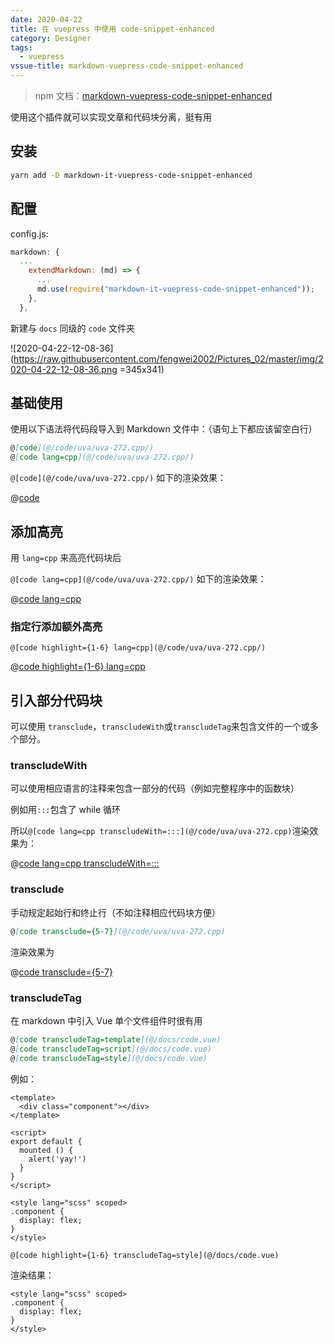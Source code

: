 ```yaml
---
date: 2020-04-22
title: 在 vuepress 中使用 code-snippet-enhanced
category: Designer
tags:
  - vuepress
vssue-title: markdown-vuepress-code-snippet-enhanced
---
```


>npm 文档：[markdown-vuepress-code-snippet-enhanced](https://www.npmjs.com/package/markdown-it-vuepress-code-snippet-enhanced)
<!-- more -->
使用这个插件就可以实现文章和代码块分离，挺有用
## 安装

```sh
yarn add -D markdown-it-vuepress-code-snippet-enhanced
```

## 配置

config.js:

```js
markdown: {
  ...
    extendMarkdown: (md) => {
      ...
      md.use(require("markdown-it-vuepress-code-snippet-enhanced"));
    },
  },
```
新建与 `docs` 同级的 `code` 文件夹

![2020-04-22-12-08-36](https://raw.githubusercontent.com/fengwei2002/Pictures_02/master/img/2020-04-22-12-08-36.png =345x341)

## 基础使用

使用以下语法将代码段导入到 Markdown 文件中：（语句上下都应该留空白行）

```markdown
@[code](@/code/uva/uva-272.cpp/)
@[code lang=cpp](@/code/uva/uva-272.cpp/)
```

`@[code](@/code/uva/uva-272.cpp/)` 如下的渲染效果：

@[code](@/code/uva/uva-272.cpp/)

## 添加高亮

用 `lang=cpp` 来高亮代码块后

`@[code lang=cpp](@/code/uva/uva-272.cpp/)` 如下的渲染效果：

@[code lang=cpp](@/code/uva/uva-272.cpp/)

### 指定行添加额外高亮

`@[code highlight={1-6} lang=cpp](@/code/uva/uva-272.cpp/)`

@[code highlight={1-6} lang=cpp](@/code/uva/uva-272.cpp/)

## 引入部分代码块

可以使用 `transclude`，`transcludeWith`或`transcludeTag`来包含文件的一个或多个部分。

### transcludeWith

可以使用相应语言的注释来包含一部分的代码（例如完整程序中的函数块）

例如用`:::`包含了 while 循环

所以`@[code lang=cpp transcludeWith=:::](@/code/uva/uva-272.cpp)`渲染效果为：

@[code lang=cpp transcludeWith=:::](@/code/uva/uva-272.cpp)

### transclude

手动规定起始行和终止行（不如注释相应代码块方便）

```markdown
@[code transclude={5-7}](@/code/uva/uva-272.cpp)
```

渲染效果为

@[code transclude={5-7}](@/code/uva/uva-272.cpp)

### transcludeTag

在 markdown 中引入 Vue 单个文件组件时很有用

```markdown
@[code transcludeTag=template](@/docs/code.vue)
@[code transcludeTag=script](@/docs/code.vue)
@[code transcludeTag=style](@/docs/code.vue)
```

例如：

```vue
<template>
  <div class="component"></div>
</template>
 
<script>
export default {
  mounted () {
    alert('yay!')
  }
}
</script> 
 
<style lang="scss" scoped>
.component {
  display: flex;
}
</style> 
```

`@[code highlight={1-6} transcludeTag=style](@/docs/code.vue)`

渲染结果：

```vue
<style lang="scss" scoped>
.component {
  display: flex;
}
</style>
```
